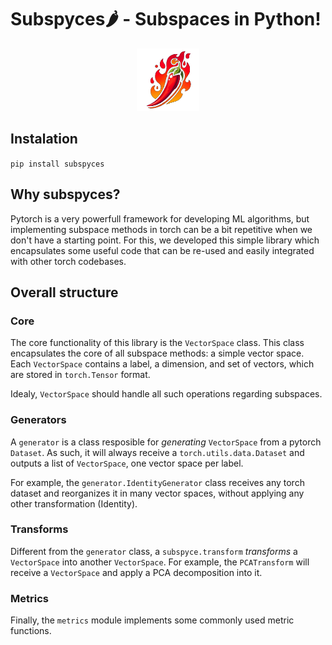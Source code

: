 # Subspyces🌶️ - Subspaces in Python!

<p align="center">
  <img src="docs/logo.png" alt="Alt text" width="100">
</p>

## Instalation

`pip install subspyces`

## Why subspyces?

Pytorch is a very powerfull framework for developing ML algorithms, but implementing subspace methods in torch can be a bit repetitive when we don't have a starting point. For this, we developed this simple library which encapsulates some useful code that can be re-used and easily integrated with other torch codebases.


## Overall structure

### Core

The core functionality of this library is the `VectorSpace` class.
This class encapsulates the core of all subspace methods: a simple vector space. Each `VectorSpace` contains a label, a dimension, and set of vectors, which are stored in `torch.Tensor` format.

Idealy, `VectorSpace` should handle all such operations regarding subspaces.

### Generators

A `generator` is a class resposible for _generating_ `VectorSpace` from a pytorch `Dataset`. As such, it will always receive a `torch.utils.data.Dataset` and outputs a list of `VectorSpace`, one vector space per label.

For example, the `generator.IdentityGenerator` class receives any torch dataset and reorganizes it in many vector spaces, without applying any other transformation (Identity).

### Transforms

Different from the `generator` class, a `subspyce.transform` _transforms_ a `VectorSpace` into another `VectorSpace`. For example, the `PCATransform` will receive a `VectorSpace` and apply a PCA decomposition into it.

### Metrics

Finally, the `metrics` module implements some commonly used metric functions.